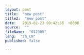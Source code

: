 ```yaml
---
layout: post
title:  "new post"
title2:  "new post"
date:   2019-02-23 09:42:58  +0800
source:  ""
fileName:  "012305"
lang:  "zh_CN"
published: false

---
```


